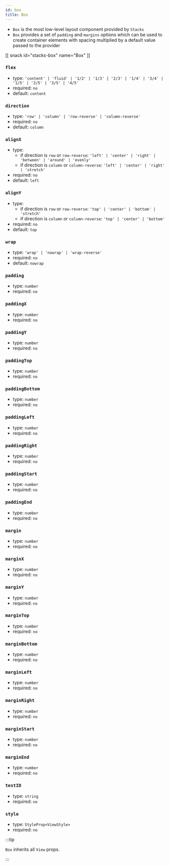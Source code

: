 ```yaml
---
id: box
title: Box
---
```


- `Box` is the most low-level layout component provided by `Stacks`
- `Box` provides a set of `padding` and `margins` options which can be used to create container elements with spacing multiplied by a default value passed to the provider

[[ snack id="stacks-box" name="Box" ]]

### `flex`

- type: `'content' | 'fluid' | '1/2' | '1/3' | '2/3' | '1/4' | '3/4' | '1/5' | '2/5' | '3/5' | '4/5'`
- required: `no`
- default: `content`

### `direction`

- type: `'row' | 'column' | 'row-reverse' | 'column-reverse'`
- required: `no`
- default: `column`

### `alignX`

- type:
  - if direction is `row` or `row-reverse`: `'left' | 'center' | 'right' | 'between' | 'around' | 'evenly'`
  - if direction is `column` or `column-reverse`: `'left' | 'center' | 'right' | 'stretch'`
- required: `no`
- default: `left`

### `alignY`

- type:
  - if direction is `row` or `row-reverse`: `'top' | 'center' | 'bottom' | 'stretch'`
  - if direction is `column` or `column-reverse`: `'top' | 'center' | 'bottom'`
- required: `no`
- default: `top`

### `wrap`

- type: `'wrap' | 'nowrap' | 'wrap-reverse'`
- required: `no`
- default: `nowrap`

### `padding`

- type: `number`
- required: `no`

### `paddingX`

- type: `number`
- required: `no`

### `paddingY`

- type: `number`
- required: `no`

### `paddingTop`

- type: `number`
- required: `no`

### `paddingBottom`

- type: `number`
- required: `no`

### `paddingLeft`

- type: `number`
- required: `no`

### `paddingRight`

- type: `number`
- required: `no`

### `paddingStart`

- type: `number`
- required: `no`

### `paddingEnd`

- type: `number`
- required: `no`

### `margin`

- type: `number`
- required: `no`

### `marginX`

- type: `number`
- required: `no`

### `marginY`

- type: `number`
- required: `no`

### `marginTop`

- type: `number`
- required: `no`

### `marginBottom`

- type: `number`
- required: `no`

### `marginLeft`

- type: `number`
- required: `no`

### `marginRight`

- type: `number`
- required: `no`

### `marginStart`

- type: `number`
- required: `no`

### `marginEnd`

- type: `number`
- required: `no`

### `testID`

- type: `string`
- required: `no`

### `style`

- type: `StyleProp<ViewStyle>`
- required: `no`

:::tip

`Box` inherits all `View` props.

:::
